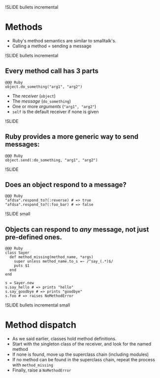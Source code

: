 !SLIDE bullets incremental

# Methods

* Ruby's method semantics are similar to smalltalk's.
* Calling a method = sending a message

!SLIDE bullets incremental

## Every method call has 3 parts

    @@@ Ruby
    object.do_something("arg1", "arg2")

* The _receiver_ (`object`)
* The _message_ (`do_something`)
* One or more _arguments_ (`"arg1", "arg2"`)
* `self` is the default receiver if none is given

!SLIDE

## Ruby provides a more generic way to send messages:

    @@@ Ruby
    object.send(:do_something, "arg1", "arg2")

!SLIDE

## Does an object respond to a message?

    @@@ Ruby
    "afdsa".respond_to?(:reverse) # => true
    "afdsa".respond_to?(:foo_bar) # => false

!SLIDE small

## Objects can respond to _any_ message, not just pre-defined ones.

    @@@ Ruby
    class Sayer
      def method_missing(method_name, *args)
        super unless method_name.to_s =~ /^say_(.*)$/
        puts $1
      end
    end

    s = Sayer.new
    s.say_hello # => prints "hello"
    s.say_goodbye # => prints "goodbye"
    s.foo # => raises NoMethodError

!SLIDE bullets incremental small

# Method dispatch

* As we said earlier, classes hold method definitions.
* Start with the singleton class of the receiver, and look for the named
  method
* If none is found, move up the superclass chain (including modules)
* If no method can be found in the superclass chain, repeat the process with `method_missing`
* Finally, raise a `NoMethodError`


